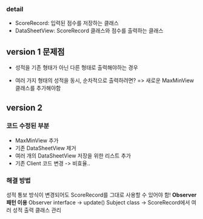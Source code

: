 ### detail
+ ScoreRecord: 입력된 점수를 저장하는 클래스
+ DataSheetView: ScoreRecord 클래스와 점수를 출력하는 클래스

## version 1 문제점
+ 성적을 기존 형태가 아닌 다른 형태로 출력해야하는 경우
- 여러 가지 형태의 성적을 동시, 순차적으로 출력하려면?
=> 새로운 MaxMinView 클래스를 추가해야함 

## version 2
### 코드 수정된 부분
+ MaxMinView 추가
+ 기존 DataSheetView 제거
+ 여러 개의 DataSheetView 저장을 위한 리스트 추가
+ 기존 Client 코드 변경
-> 비효율..

### 해결 방법
성적 통보 방식이 변경되어도 ScoreRecord를 그대로 사용할 수 있어야 함!
**Observer 패턴 이용**
Observer interface -> update()
Subject class -> ScoreRecord에서 여러 성적 출력 클래스 관리 
